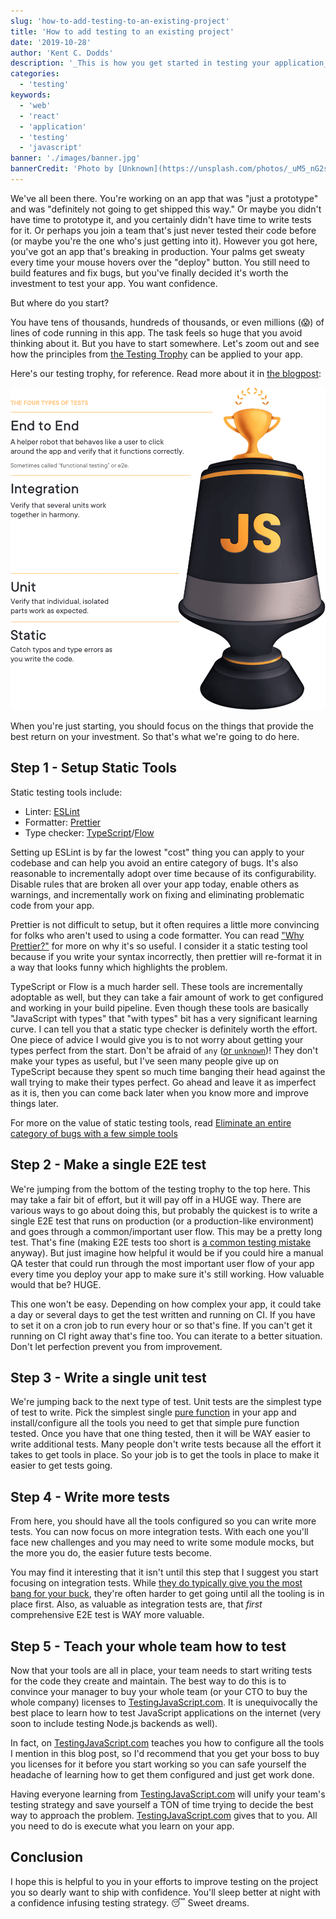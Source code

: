 ```yaml
---
slug: 'how-to-add-testing-to-an-existing-project'
title: 'How to add testing to an existing project'
date: '2019-10-28'
author: 'Kent C. Dodds'
description: '_This is how you get started in testing your application_'
categories:
  - 'testing'
keywords:
  - 'web'
  - 'react'
  - 'application'
  - 'testing'
  - 'javascript'
banner: './images/banner.jpg'
bannerCredit: 'Photo by [Unknown](https://unsplash.com/photos/_uM5_nG2ssc)'
---
```


We've all been there. You're working on an app that was "just a prototype" and
was "definitely not going to get shipped this way." Or maybe you didn't have
time to prototype it, and you certainly didn't have time to write tests for it.
Or perhaps you join a team that's just never tested their code before (or maybe
you're the one who's just getting into it). However you got here, you've got an
app that's breaking in production. Your palms get sweaty every time your mouse
hovers over the "deploy" button. You still need to build features and fix bugs,
but you've finally decided it's worth the investment to test your app. You want
confidence.

But where do you start?

You have tens of thousands, hundreds of thousands, or even millions (😱) of
lines of code running in this app. The task feels so huge that you avoid
thinking about it. But you have to start somewhere. Let's zoom out and see how
the principles from [the Testing Trophy](/blog/unit-vs-integration-vs-e2e-tests)
can be applied to your app.

Here's our testing trophy, for reference. Read more about it in
[the blogpost](/blog/unit-vs-integration-vs-e2e-tests):

![The four types of tests](./images/testing-trophy.png)

When you're just starting, you should focus on the things that provide the best
return on your investment. So that's what we're going to do here.

## Step 1 - Setup Static Tools

Static testing tools include:

- Linter: [ESLint](https://eslint.org/)
- Formatter: [Prettier](https://prettier.io/)
- Type checker:
  [TypeScript](https://www.typescriptlang.org/)/[Flow](https://flow.org/)

Setting up ESLint is by far the lowest "cost" thing you can apply to your
codebase and can help you avoid an entire category of bugs. It's also reasonable
to incrementally adopt over time because of its configurability. Disable rules
that are broken all over your app today, enable others as warnings, and
incrementally work on fixing and eliminating problematic code from your app.

Prettier is not difficult to setup, but it often requires a little more
convincing for folks who aren't used to using a code formatter. You can read
["Why Prettier?"](https://prettier.io/docs/en/why-prettier.html) for more on why
it's so useful. I consider it a static testing tool because if you write your
syntax incorrectly, then prettier will re-format it in a way that looks funny
which highlights the problem.

TypeScript or Flow is a much harder sell. These tools are incrementally
adoptable as well, but they can take a fair amount of work to get configured and
working in your build pipeline. Even though these tools are basically
"JavaScript with types" that "with types" bit has a very significant learning
curve. I can tell you that a static type checker is definitely worth the effort.
One piece of advice I would give you is to not worry about getting your types
perfect from the start. Don't be afraid of `any`
([or `unknown`](https://mariusschulz.com/blog/the-unknown-type-in-typescript))!
They don't make your types as useful, but I've seen many people give up on
TypeScript because they spent so much time banging their head against the wall
trying to make their types perfect. Go ahead and leave it as imperfect as it is,
then you can come back later when you know more and improve things later.

For more on the value of static testing tools, read
[Eliminate an entire category of bugs with a few simple tools](/blog/eliminate-an-entire-category-of-bugs-with-a-few-simple-tools)

## Step 2 - Make a single E2E test

We're jumping from the bottom of the testing trophy to the top here. This may
take a fair bit of effort, but it will pay off in a HUGE way. There are various
ways to go about doing this, but probably the quickest is to write a single E2E
test that runs on production (or a production-like environment) and goes through
a common/important user flow. This may be a pretty long test. That's fine
(making E2E tests too short is
[a common testing mistake](/blog/common-testing-mistakes) anyway). But just
imagine how helpful it would be if you could hire a manual QA tester that could
run through the most important user flow of your app every time you deploy your
app to make sure it's still working. How valuable would that be? HUGE.

This one won't be easy. Depending on how complex your app, it could take a day
or several days to get the test written and running on CI. If you have to set it
on a cron job to run every hour or so that's fine. If you can't get it running
on CI right away that's fine too. You can iterate to a better situation. Don't
let perfection prevent you from improvement.

## Step 3 - Write a single unit test

We're jumping back to the next type of test. Unit tests are the simplest type of
test to write. Pick the simplest single
[pure function](https://en.wikipedia.org/wiki/Pure_function) in your app and
install/configure all the tools you need to get that simple pure function
tested. Once you have that one thing tested, then it will be WAY easier to write
additional tests. Many people don't write tests because all the effort it takes
to get tools in place. So your job is to get the tools in place to make it
easier to get tests going.

## Step 4 - Write more tests

From here, you should have all the tools configured so you can write more tests.
You can now focus on more integration tests. With each one you'll face new
challenges and you may need to write some module mocks, but the more you do, the
easier future tests become.

You may find it interesting that it isn't until this step that I suggest you
start focusing on integration tests. While
[they do typically give you the most bang for your buck](/blog/write-tests),
they're often harder to get going until all the tooling is in place first. Also,
as valuable as integration tests are, that _first_ comprehensive E2E test is WAY
more valuable.

## Step 5 - Teach your whole team how to test

Now that your tools are all in place, your team needs to start writing tests for
the code they create and maintain. The best way to do this is to convince your
manager to buy your whole team (or your CTO to buy the whole company) licenses
to [TestingJavaScript.com](https://testingjavascript.com). It is unequivocally
the best place to learn how to test JavaScript applications on the internet
(very soon to include testing Node.js backends as well).

In fact, on [TestingJavaScript.com](https://testingjavascript.com) teaches you
how to configure all the tools I mention in this blog post, so I'd recommend
that you get your boss to buy you licenses for it before you start working so
you can safe yourself the headache of learning how to get them configured and
just get work done.

Having everyone learning from
[TestingJavaScript.com](https://testingjavascript.com) will unify your team's
testing strategy and save yourself a TON of time trying to decide the best way
to approach the problem. [TestingJavaScript.com](https://testingjavascript.com)
gives that to you. All you need to do is execute what you learn on your app.

## Conclusion

I hope this is helpful to you in your efforts to improve testing on the project
you so dearly want to ship with confidence. You'll sleep better at night with a
confidence infusing testing strategy. 😴 Sweet dreams.
